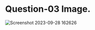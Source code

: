 # Question-03 Image.
![Screenshot 2023-09-28 162626](https://github.com/Khush0031/pw-skills-full-stack-web-dev-assignment-solution/assets/121889921/59702d14-b535-4e2a-b6c1-a80a0cd48b25)
